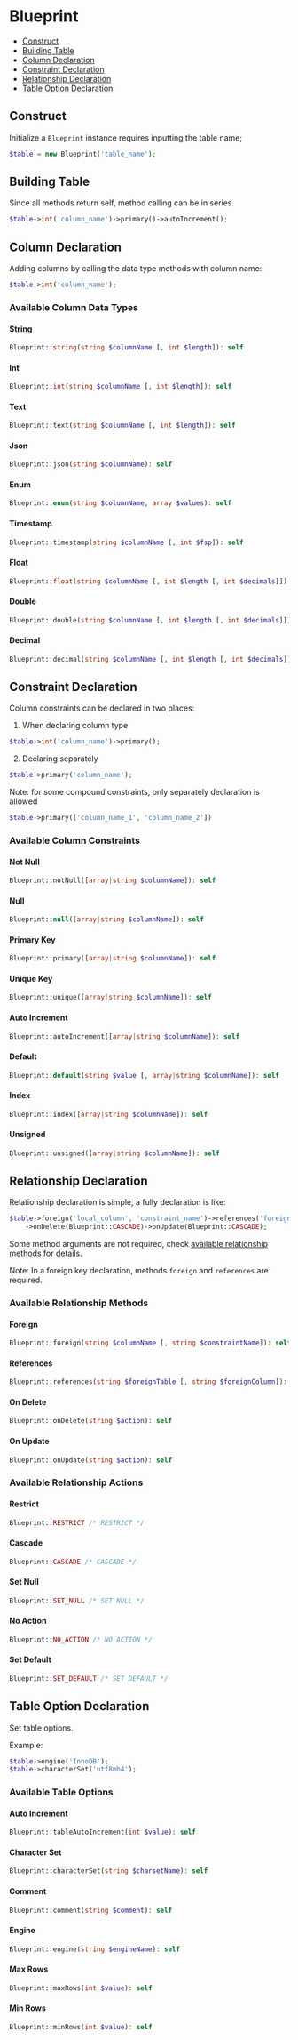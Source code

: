 # Blueprint

 - [Construct](#construct)
 - [Building Table](#building-table)
 - [Column Declaration](#column-declaration)
 - [Constraint Declaration](#constraint-declaration)
 - [Relationship Declaration](#relationship-declaration)
 - [Table Option Declaration](#table-option-declaration)

## Construct

Initialize a `Blueprint` instance requires inputting the table name;

```php
$table = new Blueprint('table_name');
```

## Building Table

Since all methods return self, method calling can be in series.

```php
$table->int('column_name')->primary()->autoIncrement();
```

## Column Declaration

Adding columns by calling the data type methods with column name:

```php
$table->int('column_name');
```

### Available Column Data Types

#### String

```php
Blueprint::string(string $columnName [, int $length]): self
```

#### Int

```php
Blueprint::int(string $columnName [, int $length]): self
```

#### Text

```php
Blueprint::text(string $columnName [, int $length]): self
```

#### Json

```php
Blueprint::json(string $columnName): self
```

#### Enum

```php
Blueprint::enum(string $columnName, array $values): self
```

#### Timestamp

```php
Blueprint::timestamp(string $columnName [, int $fsp]): self
```

#### Float

```php
Blueprint::float(string $columnName [, int $length [, int $decimals]]): self
```

#### Double

```php
Blueprint::double(string $columnName [, int $length [, int $decimals]]): self
```

#### Decimal

```php
Blueprint::decimal(string $columnName [, int $length [, int $decimals]]): self
```

## Constraint Declaration

Column constraints can be declared in two places:

1. When declaring column type

```php
$table->int('column_name')->primary();
```

2. Declaring separately

```php
$table->primary('column_name');
```

Note: for some compound constraints, only separately declaration is allowed

```php
$table->primary(['column_name_1', 'column_name_2'])
```

### Available Column Constraints

#### Not Null

```php
Blueprint::notNull([array|string $columnName]): self
```

#### Null

```php
Blueprint::null([array|string $columnName]): self
```

#### Primary Key

```php
Blueprint::primary([array|string $columnName]): self
```

#### Unique Key

```php
Blueprint::unique([array|string $columnName]): self
```

#### Auto Increment

```php
Blueprint::autoIncrement([array|string $columnName]): self
```

#### Default

```php
Blueprint::default(string $value [, array|string $columnName]): self
```

#### Index

```php
Blueprint::index([array|string $columnName]): self
```

#### Unsigned

```php
Blueprint::unsigned([array|string $columnName]): self
```

## Relationship Declaration

Relationship declaration is simple, a fully declaration is like:

```php
$table->foreign('local_column', 'constraint_name')->references('foreign_table', 'foreign_column')
    ->onDelete(Blueprint::CASCADE)->onUpdate(Blueprint::CASCADE);
```

Some method arguments are not required, check [available relationship methods](#available-relationship-methods) for details. 

Note: In a foreign key declaration, methods `foreign` and `references` are required.

### Available Relationship Methods

#### Foreign

```php
Blueprint::foreign(string $columnName [, string $constraintName]): self
```

#### References

```php
Blueprint::references(string $foreignTable [, string $foreignColumn]): self
```

#### On Delete

```php
Blueprint::onDelete(string $action): self
```

#### On Update

```php
Blueprint::onUpdate(string $action): self
```

### Available Relationship Actions

#### Restrict

```php
Blueprint::RESTRICT /* RESTRICT */
```

#### Cascade

```php
Blueprint::CASCADE /* CASCADE */
```

#### Set Null

```php
Blueprint::SET_NULL /* SET NULL */
```

#### No Action

```php
Blueprint::NO_ACTION /* NO ACTION */
```

#### Set Default

```php
Blueprint::SET_DEFAULT /* SET DEFAULT */
```

## Table Option Declaration

Set table options.

Example:

```php
$table->engine('InnoDB');
$table->characterSet('utf8mb4');
```

### Available Table Options

#### Auto Increment

```php
Blueprint::tableAutoIncrement(int $value): self
```

#### Character Set

```php
Blueprint::characterSet(string $charsetName): self
```

#### Comment

```php
Blueprint::comment(string $comment): self
```

#### Engine

```php
Blueprint::engine(string $engineName): self
```

#### Max Rows

```php
Blueprint::maxRows(int $value): self
```

#### Min Rows

```php
Blueprint::minRows(int $value): self
```
